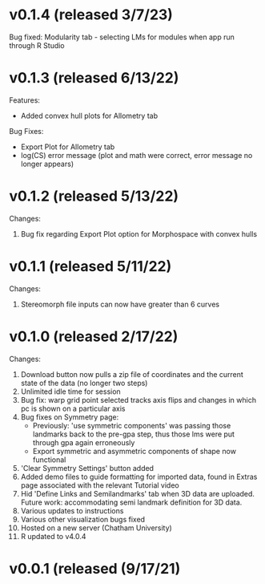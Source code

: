 # v0.1.4 (released 3/7/23)
Bug fixed: Modularity tab - selecting LMs for modules when app run through R Studio 

# v0.1.3 (released 6/13/22)
Features:
- Added convex hull plots for Allometry tab

Bug Fixes:
- Export Plot for Allometry tab
- log(CS) error message (plot and math were correct, error message no longer appears)

# v0.1.2 (released 5/13/22)
Changes:
1) Bug fix regarding Export Plot option for Morphospace with convex hulls 

# v0.1.1 (released 5/11/22)
Changes:
1) Stereomorph file inputs can now have greater than 6 curves

# v0.1.0 (released 2/17/22)
Changes:
1) Download button now pulls a zip file of coordinates and the current state of the data (no longer two steps)
2) Unlimited idle time for session
3) Bug fix: warp grid point selected tracks axis flips and changes in which pc is shown on a particular axis
4) Bug fixes on Symmetry page: 
    - Previously: 'use symmetric components' was passing those landmarks back to the pre-gpa step, thus those lms were put through gpa again erroneously
    - Export symmetric and asymmetric components of shape now functional
5) 'Clear Symmetry Settings' button added
6) Added demo files to guide formatting for imported data, found in Extras page associated with the relevant Tutorial video
7) Hid 'Define Links and Semilandmarks' tab when 3D data are uploaded. Future work: accommodating semi landmark definition for 3D data.
8) Various updates to instructions
9) Various other visualization bugs fixed
10) Hosted on a new server (Chatham University)
11) R updated to v4.0.4


# v0.0.1 (released (9/17/21)
